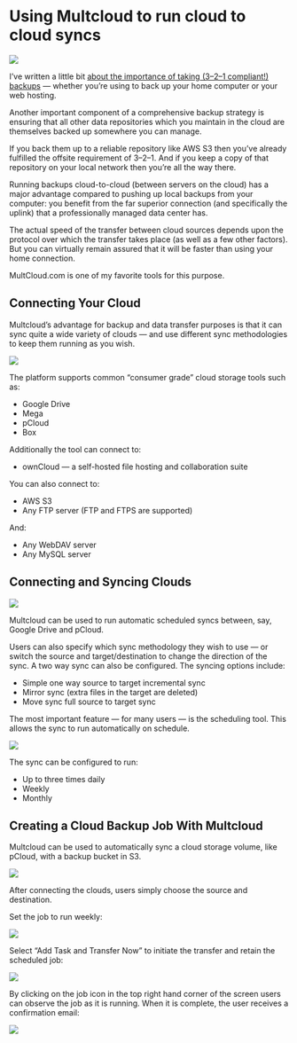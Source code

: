 # Using Multcloud to run cloud to cloud syncs

![](/documentation/images/mc1.png)

I’ve written a little bit [about the importance of taking (3–2–1 compliant!) backups](https://linuxhint.com/ubuntu_backups_321/) — whether you’re using to back up your home computer or your web hosting.

Another important component of a comprehensive backup strategy is ensuring that all other data repositories which you maintain in the cloud are themselves backed up somewhere you can manage.

If you back them up to a reliable repository like AWS S3 then you’ve already fulfilled the offsite requirement of 3–2–1. And if you keep a copy of that repository on your local network then you’re all the way there.

Running backups cloud-to-cloud (between servers on the cloud) has a major advantage compared to pushing up local backups from your computer: you benefit from the far superior connection (and specifically the uplink) that a professionally managed data center has.

The actual speed of the transfer between cloud sources depends upon the protocol over which the transfer takes place (as well as a few other factors). But you can virtually remain assured that it will be faster than using your home connection.

MultCloud.com is one of my favorite tools for this purpose.

## Connecting Your Cloud

Multcloud’s advantage for backup and data transfer purposes is that it can sync quite a wide variety of clouds — and use different sync methodologies to keep them running as you wish.

![](/documentation/images/mc2.png)

The platform supports common “consumer grade” cloud storage tools such as:

- Google Drive
- Mega
- pCloud
- Box

Additionally the tool can connect to:

- ownCloud — a self-hosted file hosting and collaboration suite

You can also connect to:

- AWS S3
- Any FTP server (FTP and FTPS are supported)

And:

- Any WebDAV server
- Any MySQL server

## Connecting and Syncing Clouds

![](/documentation/images/mc3.png)

Multcloud can be used to run automatic scheduled syncs between, say, Google Drive and pCloud.

Users can also specify which sync methodology they wish to use — or switch the source and target/destination to change the direction of the sync. A two way sync can also be configured.
The syncing options include:

- Simple one way source to target incremental sync
- Mirror sync (extra files in the target are deleted)
- Move sync full source to target sync

The most important feature — for many users — is the scheduling tool. This allows the sync to run automatically on schedule.

![](/documentation/images/mc4.png)

The sync can be configured to run:

- Up to three times daily
- Weekly
- Monthly

## Creating a Cloud Backup Job With Multcloud

Multcloud can be used to automatically sync a cloud storage volume, like pCloud, with a backup bucket in S3.

![](/documentation/images/mc5.png)

After connecting the clouds, users simply choose the source and destination.

Set the job to run weekly:

![](/documentation/images/mc6.png)

Select “Add Task and Transfer Now” to initiate the transfer and retain the scheduled job:

![](/documentation/images/mc7.png)

By clicking on the job icon in the top right hand corner of the screen users can observe the job as it is running. When it is complete, the user receives a confirmation email:

![](/documentation/images/mc7.png)



```
